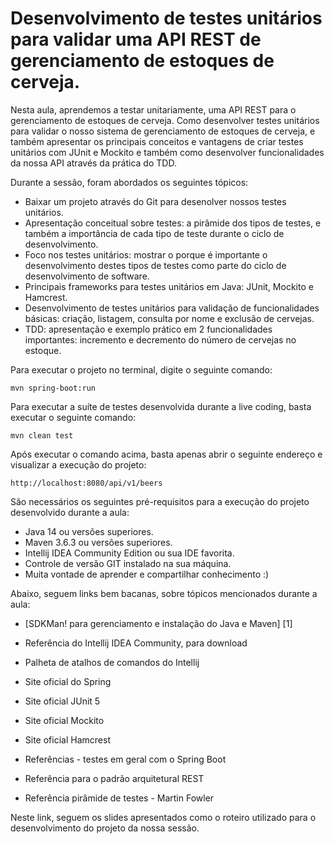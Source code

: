 # Desenvolvimento de testes unitários para validar uma API REST de gerenciamento de estoques de cerveja.

Nesta aula, aprendemos a testar unitariamente, uma API REST para o gerenciamento de estoques de cerveja. Como desenvolver testes unitários para validar o nosso sistema de gerenciamento de estoques de cerveja, e também apresentar os principais conceitos e vantagens de criar testes unitários com JUnit e Mockito e também como desenvolver funcionalidades da nossa API através da prática do TDD.

Durante a sessão, foram abordados os seguintes tópicos:

* Baixar um projeto através do Git para desenolver nossos testes unitários.
* Apresentação conceitual sobre testes: a pirâmide dos tipos de testes, e também a importância de cada tipo de teste durante o ciclo de desenvolvimento.
* Foco nos testes unitários: mostrar o porque é importante o desenvolvimento destes tipos de testes como parte do ciclo de desenvolvimento de software.
* Principais frameworks para testes unitários em Java: JUnit, Mockito e Hamcrest.
* Desenvolvimento de testes unitários para validação de funcionalidades básicas: criação, listagem, consulta por nome e exclusão de cervejas.
* TDD: apresentação e exemplo prático em 2 funcionalidades importantes: incremento e decremento do número de cervejas no estoque.

Para executar o projeto no terminal, digite o seguinte comando:

    mvn spring-boot:run

Para executar a suíte de testes desenvolvida durante a live coding, basta executar o seguinte comando:

    mvn clean test

Após executar o comando acima, basta apenas abrir o seguinte endereço e visualizar a execução do projeto:

    http://localhost:8080/api/v1/beers

São necessários os seguintes pré-requisitos para a execução do projeto desenvolvido durante a aula:

* Java 14 ou versões superiores.
* Maven 3.6.3 ou versões superiores.
* Intellij IDEA Community Edition ou sua IDE favorita.
* Controle de versão GIT instalado na sua máquina.
* Muita vontade de aprender e compartilhar conhecimento :)

Abaixo, seguem links bem bacanas, sobre tópicos mencionados durante a aula:

* [SDKMan! para gerenciamento e instalação do Java e Maven] [1]

* Referência do Intellij IDEA Community, para download

* Palheta de atalhos de comandos do Intellij
* Site oficial do Spring
* Site oficial JUnit 5
* Site oficial Mockito
* Site oficial Hamcrest
* Referências - testes em geral com o Spring Boot
* Referência para o padrão arquitetural REST
* Referência pirâmide de testes - Martin Fowler

Neste link, seguem os slides apresentados como o roteiro utilizado para o desenvolvimento do projeto da nossa sessão.